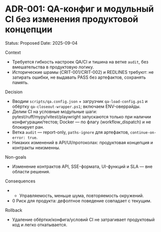 # ADR-001: QA-конфиг и модульный CI без изменения продуктовой концепции

Status: Proposed
Date: 2025-09-04

Context
- Требуется гибкость настроек QA/CI и тишина на ветке `audit`, без вмешательства в продуктовую логику.
- Исторические шрамы (CRIT-001/CRIT-002) и REDLINES требуют: не затирать ошибки, не выдавать PASS без артефактов, сохранять память.

Decision
- Вводим `scripts/qa.config.json` + загрузчик `qa-load-config.ps1` и обёртку `qa-closeout-wrapper.ps1`; включаем ENV-оверрайды.
- Делим CI на условные модульные шаги: pytest/ruff/mypy/vitest/playwright запускаются только при наличии конфигурации/тестов; Docker — по флагу (workflow_dispatch) и не блокирует ран.
- Ветка `audit` — report-only, `paths-ignore` для артефактов, `continue-on-error: true`.
- Никаких изменений в API/UI/протоколах: продуктовая концепция и контракты неизменны.

Non-goals
- Изменение контрактов API, SSE-формата, UI-функций и SLA — вне области решения.

Consequences
- + Управляемость, меньше шума, повторяемость окружений.
- 0 Риск для продукта: дефолтное поведение совпадает с текущим.

Rollback
- Удаление обёртки/конфига/условий CI не затрагивает продуктовый код и легко откатывается.

